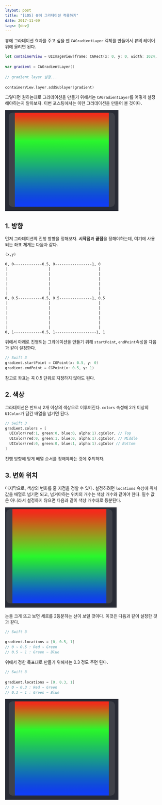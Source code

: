```yaml
---
layout: post
title: "[iOS] 뷰에 그라데이션 적용하기"
date: 2017-11-09
tags: [dev]
---
```


뷰에 그라데이션 효과를 주고 싶을 땐 `CAGradientLayer` 객체를 만들어서 뷰의 레이어 위에 올리면 된다.

```swift
let containerView = UIImageView(frame: CGRect(x: 0, y: 0, width: 1024, height: 1024))

var gradient = CAGradientLayer()

// gradient layer 설정...

containerView.layer.addSublayer(gradient)
```

그렇다면 원하는대로 그라데이션을 만들기 위해서는 `CAGradientLayer`를 어떻게 설정해야하는지 알아보자.
이번 포스팅에서는 이런 그라데이션을 만들어 볼 것이다.

![](/public/img/blog/gradient/1.png)

## 1. 방향

먼저 그라데이션의 진행 방향을 정해보자. **시작점**과 **끝점**을 정해야하는데, 여기에 사용되는 좌표 체계는 다음과 같다.

```
(x,y)

0, 0-------------0.5, 0-----------------1, 0
|                   |                      |
|                   |                      |
|                   |                      |
|                   |                      |
|                   |                      |
|                   |                      |
0, 0.5-----------0.5, 0.5---------------1, 0.5
|                   |                      |
|                   |                      |
|                   |                      |
|                   |                      |
|                   |                      |
|                   |                      |
0, 1-------------0.5, 1-------------------1, 1

```

위에서 아래로 진행되는 그라데이션을 만들기 위해 `startPoint`, `endPoint`속성을 다음과 같이 설정한다.

```swift
// Swift 3
gradient.startPoint = CGPoint(x: 0.5, y: 0)
gradient.endPoint = CGPoint(x: 0.5, y: 1)
```

참고로 좌표는 꼭 0.5 단위로 지정하지 않아도 된다.

## 2. 색상

그라데이션은 반드시 2개 이상의 색상으로 이루어진다. `colors` 속성에 2개 이상의 `UIColor`가 담긴 배열을 넘기면 된다.

```swift
// Swift 3
gradient.colors = [
  UIColor(red:1, green:0, blue:0, alpha:1).cgColor, // Top
  UIColor(red:0, green:1, blue:0, alpha:1).cgColor, // Middle
  UIColor(red:0, green:0, blue:1, alpha:1).cgColor // Bottom
]
```

진행 방향에 맞게 배열 순서를 정해야하는 것에 주의하자.

## 3. 변화 위치

마지막으로, 색상의 변화를 줄 지점을 정할 수 있다. 
설정하려면 `locations` 속성에 위치 값을 배열로 넘기면 되고,
넘겨야하는 위치의 개수는 색상 개수와 같아야 한다.
필수 값은 아니라서 설정하지 않으면 다음과 같이 색상 개수대로 등분된다.

![](/public/img/blog/gradient/2.png)

눈을 크게 뜨고 보면 세로를 2등분하는 선이 보일 것이다. 이것은 다음과 같이 설정한 것과 같다.

```swift
// Swift 3

gradient.locations = [0, 0.5, 1]
// 0 ~ 0.5 : Red ~ Green
// 0.5 ~ 1 : Green ~ Blue
```

위에서 정한 목표대로 만들기 위해서는 0.3 정도 주면 된다.

```swift
// Swift 3

gradient.locations = [0, 0.3, 1]
// 0 ~ 0.3 : Red ~ Green
// 0.3 ~ 1 : Green ~ Blue
```

![](/public/img/blog/gradient/1.png)
